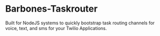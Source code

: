 # Barbones-Taskrouter
Built for NodeJS systems to quickly bootstrap task routing channels for voice, text, and sms for your Twilio Applications.
